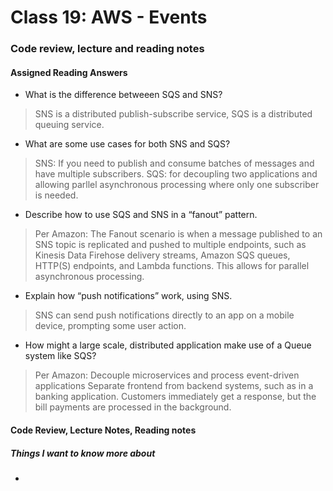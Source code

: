 # Class 19: AWS - Events

### Code review, lecture and reading notes


#### Assigned Reading Answers

- What is the difference betweeen SQS and SNS?

> SNS is a distributed publish-subscribe service, SQS is a distributed queuing service.

- What are some use cases for both SNS and SQS?

> SNS: If you need to publish and consume batches of messages and have multiple subscribers.
> SQS: for decoupling two applications and allowing parllel asynchronous processing where only one subscriber is needed.

- Describe how to use SQS and SNS in a “fanout” pattern.

> Per Amazon: The Fanout scenario is when a message published to an SNS topic is replicated and pushed to multiple endpoints, such as Kinesis Data Firehose delivery streams, Amazon SQS queues, HTTP(S) endpoints, and Lambda functions. This allows for parallel asynchronous processing.

- Explain how “push notifications” work, using SNS.

> SNS can send push notifications directly to an app on a mobile device, prompting some user action.

- How might a large scale, distributed application make use of a Queue system like SQS?

> Per Amazon: Decouple microservices and process event-driven applications
Separate frontend from backend systems, such as in a banking application. Customers immediately get a response, but the bill payments are processed in the background.

#### Code Review, Lecture Notes, Reading notes



##### Things I want to know more about

- 